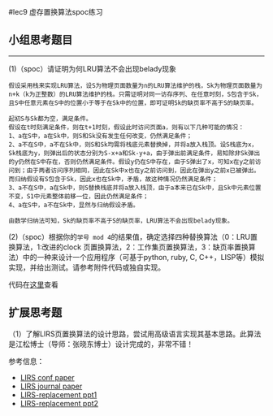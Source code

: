 #lec9 虚存置换算法spoc练习

## 小组思考题目

----
(1)（spoc）请证明为何LRU算法不会出现belady现象

```
假设采用栈来实现LRU算法，设S为物理页面数量为n的LRU算法维护的栈，Sk为物理页面数量为n+k（k为正整数）的LRU算法维护的栈。只需证明对同一访存序列、在任意时刻，S包含于Sk，且S中任意元素在S中的位置小于等于在Sk中的位置，即可证明Sk的缺页率不高于S的缺页率。

起初S与Sk都为空，满足条件。
假设在t时刻满足条件，则在t+1时刻，假设此时访问页面a，则有以下几种可能的情况：
1、a在S中，a在Sk中，则S和Sk没有发生任何改变，仍然满足条件；
2、a不在S中，a不在Sk中，则S和Sk均需将栈底元素替换掉，并将a放入栈顶。设S栈底为x，Sk栈底为y，则弹出后的状态分别为S-x+a和Sk-y+a，由于弹出前满足条件，易知除非Sk弹出的y仍然在S中存在，否则仍然满足条件。假设y仍在S中存在，由于S弹出了x，可知x在y之前访问到；由于两者访问序列相同，因此在Sk中x也在y之前访问到，因此在弹出y之前x已被弹出。而归纳假设有S包含于Sk，因此x也在Sk中，矛盾，故这种情况仍然满足条件；
3、a不在S中，a在Sk中，则S替换栈底并将a放入栈顶，由于a本来已在Sk中，且Sk中元素位置不变，S1中元素整体前移一位，因此仍然满足条件；
4、a在S中，a不在Sk中，显然与归纳假设矛盾。

由数学归纳法可知，Sk的缺页率不高于S的缺页率，LRU算法不会出现belady现象。
```

(2)（spoc）根据你的`学号 mod 4`的结果值，确定选择四种替换算法（0：LRU置换算法，1:改进的clock 页置换算法，2：工作集页置换算法，3：缺页率置换算法）中的一种来设计一个应用程序（可基于python, ruby, C, C++，LISP等）模拟实现，并给出测试。请参考附件代码或独自实现。

代码在[这里](https://github.com/december/os_data/blob/master/w5l1.py)查看

## 扩展思考题
（1）了解LIRS页置换算法的设计思路，尝试用高级语言实现其基本思路。此算法是江松博士（导师：张晓东博士）设计完成的，非常不错！

参考信息：

 - [LIRS conf paper](http://www.ece.eng.wayne.edu/~sjiang/pubs/papers/jiang02_LIRS.pdf)
 - [LIRS journal paper](http://www.ece.eng.wayne.edu/~sjiang/pubs/papers/jiang05_LIRS.pdf)
 - [LIRS-replacement ppt1](http://dragonstar.ict.ac.cn/course_09/XD_Zhang/(6)-LIRS-replacement.pdf)
 - [LIRS-replacement ppt2](http://www.ece.eng.wayne.edu/~sjiang/Projects/LIRS/sig02.ppt)
